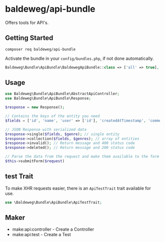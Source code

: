 # baldeweg/api-bundle

Offers tools for API's.

## Getting Started

```shell
composer req baldeweg/api-bundle
```

Activate the bundle in your `config/bundles.php`, if not done automatically.

```php
Baldeweg\Bundle\ApiBundle\BaldewegApiBundle::class => ['all' => true],
```

## Usage

```php
use Baldeweg\Bundle\ApiBundle\AbstractApiController;
use Baldeweg\Bundle\ApiBundle\Response;

$response = new Response();

// Contains the keys of the entity you need
$fields = ['id', 'name', 'user' => ['id'], 'createdAtTimestamp', 'commentsCount'];

// JSON Response with serialized data
$response->single($fields, $genre); // single entity
$response->collection($fields, $genres); // array of entities
$response->invalid(); // Return message and 400 status code
$response->deleted(); // Return message and 200 status code

// Parse the data from the request and make them available to the form
$this->submitForm($request)
```

## test Trait

To make XHR requests easier, there is an `ApiTestTrait` trait available for use.

```php
use \Baldeweg\Bundle\ApiBundle\ApiTestTrait;
```

## Maker

- make:api:controller - Create a Controller
- make:api:test - Create a Test
